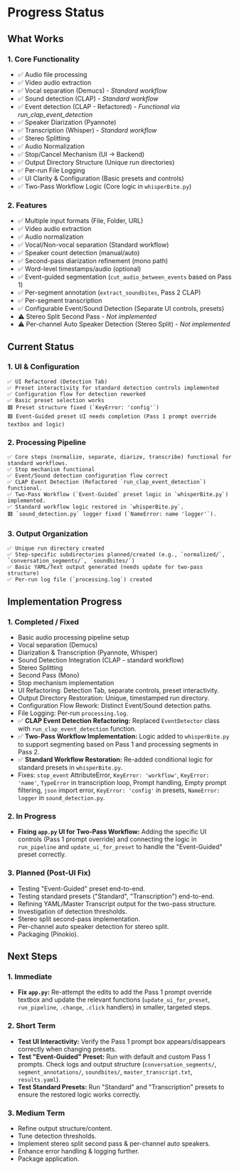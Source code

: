 # Progress Status

## What Works

### 1. Core Functionality
- ✅ Audio file processing
- ✅ Video audio extraction
- ✅ Vocal separation (Demucs) - *Standard workflow*
- ✅ Sound detection (CLAP) - *Standard workflow*
- ✅ Event detection (CLAP - Refactored) - *Functional via run_clap_event_detection*
- ✅ Speaker Diarization (Pyannote)
- ✅ Transcription (Whisper) - *Standard workflow*
- ✅ Stereo Splitting
- ✅ Audio Normalization
- ✅ Stop/Cancel Mechanism (UI -> Backend)
- ✅ Output Directory Structure (Unique run directories)
- ✅ Per-run File Logging
- ✅ UI Clarity & Configuration (Basic presets and controls)
- ✅ Two-Pass Workflow Logic (Core logic in `whisperBite.py`)

### 2. Features
- ✅ Multiple input formats (File, Folder, URL)
- ✅ Video audio extraction
- ✅ Audio normalization
- ✅ Vocal/Non-vocal separation (Standard workflow)
- ✅ Speaker count detection (manual/auto)
- ✅ Second-pass diarization refinement (mono path)
- ✅ Word-level timestamps/audio (optional)
- ✅ Event-guided segmentation (`cut_audio_between_events` based on Pass 1)
- ✅ Per-segment annotation (`extract_soundbites`, Pass 2 CLAP)
- ✅ Per-segment transcription
- ✅ Configurable Event/Sound Detection (Separate UI controls, presets)
- ⚠️ Stereo Split Second Pass - *Not implemented*
- ⚠️ Per-channel Auto Speaker Detection (Stereo Split) - *Not implemented*

## Current Status

### 1. UI & Configuration
```status
✅ UI Refactored (Detection Tab)
✅ Preset interactivity for standard detection controls implemented
✅ Configuration flow for detection reworked
✅ Basic preset selection works
🟥 Preset structure fixed (`KeyError: 'config'`)
🟥 Event-Guided preset UI needs completion (Pass 1 prompt override textbox and logic)
```

### 2. Processing Pipeline
```status
✅ Core steps (normalize, separate, diarize, transcribe) functional for standard workflows.
✅ Stop mechanism functional
✅ Event/Sound detection configuration flow correct
✅ CLAP Event Detection (Refactored `run_clap_event_detection`) functional.
✅ Two-Pass Workflow (`Event-Guided` preset logic in `whisperBite.py`) implemented.
✅ Standard workflow logic restored in `whisperBite.py`.
🟥 `sound_detection.py` logger fixed (`NameError: name 'logger'`).
```

### 3. Output Organization
```status
✅ Unique run directory created
✅ Step-specific subdirectories planned/created (e.g., `normalized/`, `conversation_segments/`, `soundbites/`)
✅ Basic YAML/Text output generated (needs update for two-pass structure)
✅ Per-run log file (`processing.log`) created
```

## Implementation Progress

### 1. Completed / Fixed
- Basic audio processing pipeline setup
- Vocal separation (Demucs)
- Diarization & Transcription (Pyannote, Whisper)
- Sound Detection Integration (CLAP - standard workflow)
- Stereo Splitting
- Second Pass (Mono)
- Stop mechanism implementation
- UI Refactoring: Detection Tab, separate controls, preset interactivity.
- Output Directory Restoration: Unique, timestamped run directory.
- Configuration Flow Rework: Distinct Event/Sound detection paths.
- File Logging: Per-run `processing.log`.
- ✅ **CLAP Event Detection Refactoring:** Replaced `EventDetector` class with `run_clap_event_detection` function.
- ✅ **Two-Pass Workflow Implementation:** Logic added to `whisperBite.py` to support segmenting based on Pass 1 and processing segments in Pass 2.
- ✅ **Standard Workflow Restoration:** Re-added conditional logic for standard presets in `whisperBite.py`.
- Fixes: `stop_event` AttributeError, `KeyError: 'workflow'`, `KeyError: 'name'`, `TypeError` in transcription loop, Prompt handling, Empty prompt filtering, `json` import error, `KeyError: 'config'` in presets, `NameError: logger` in `sound_detection.py`.

### 2. In Progress
- **Fixing `app.py` UI for Two-Pass Workflow:** Adding the specific UI controls (Pass 1 prompt override) and connecting the logic in `run_pipeline` and `update_ui_for_preset` to handle the "Event-Guided" preset correctly.

### 3. Planned (Post-UI Fix)
- Testing "Event-Guided" preset end-to-end.
- Testing standard presets ("Standard", "Transcription") end-to-end.
- Refining YAML/Master Transcript output for the two-pass structure.
- Investigation of detection thresholds.
- Stereo split second-pass implementation.
- Per-channel auto speaker detection for stereo split.
- Packaging (Pinokio).

## Next Steps

### 1. Immediate
- **Fix `app.py`:** Re-attempt the edits to add the Pass 1 prompt override textbox and update the relevant functions (`update_ui_for_preset`, `run_pipeline`, `.change`, `.click` handlers) in smaller, targeted steps.

### 2. Short Term
- **Test UI Interactivity:** Verify the Pass 1 prompt box appears/disappears correctly when changing presets.
- **Test "Event-Guided" Preset:** Run with default and custom Pass 1 prompts. Check logs and output structure (`conversation_segments/`, `segment_annotations/`, `soundbites/`, `master_transcript.txt`, `results.yaml`).
- **Test Standard Presets:** Run "Standard" and "Transcription" presets to ensure the restored logic works correctly.

### 3. Medium Term
- Refine output structure/content.
- Tune detection thresholds.
- Implement stereo split second pass & per-channel auto speakers.
- Enhance error handling & logging further.
- Package application.